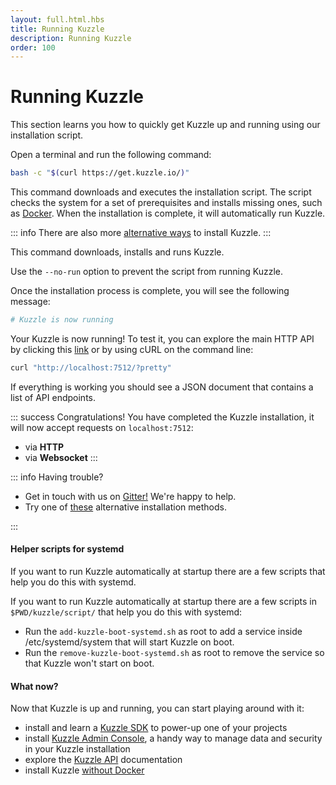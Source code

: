 ```yaml
---
layout: full.html.hbs
title: Running Kuzzle
description: Running Kuzzle
order: 100
---
```


# Running Kuzzle

This section learns you how to quickly get Kuzzle up and running using our installation script.

Open a terminal and run the following command:

```bash
bash -c "$(curl https://get.kuzzle.io/)"
```

This command downloads and executes the installation script. The script checks the system for a set of prerequisites and installs missing ones, such as [Docker](https://www.docker.com/). When the installation is complete, it will automatically run Kuzzle.

::: info
There are also more [alternative ways](/guide/1/essentials/installing-kuzzle/) to install Kuzzle.
:::

This command downloads, installs and runs Kuzzle.

Use the `--no-run` option to prevent the script from running Kuzzle.

Once the installation process is complete, you will see the following message:

```bash
# Kuzzle is now running
```

Your Kuzzle is now running! To test it, you can explore the main HTTP API by clicking this [link](http://localhost:7512?pretty) or by using cURL on the command line:

```bash
curl "http://localhost:7512/?pretty"
```

If everything is working you should see a JSON document that contains a list of API endpoints.

::: success
Congratulations! You have completed the Kuzzle installation, it will now accept requests on `localhost:7512`:

- via **HTTP**
- via **Websocket**
  :::

::: info
Having trouble?

- Get in touch with us on [Gitter!](https://gitter.im/kuzzleio/kuzzle) We're happy to help.
- Try one of [these](/guide/1/essentials/installing-kuzzle/) alternative installation methods.

:::

#### Helper scripts for systemd

If you want to run Kuzzle automatically at startup there are a few scripts that help you do this with systemd.

If you want to run Kuzzle automatically at startup there are a few scripts in `$PWD/kuzzle/script/` that help you do this with systemd:

- Run the `add-kuzzle-boot-systemd.sh` as root to add a service inside /etc/systemd/system that will start Kuzzle on boot.
- Run the `remove-kuzzle-boot-systemd.sh` as root to remove the service so that Kuzzle won't start on boot.

#### What now?

Now that Kuzzle is up and running, you can start playing around with it:

- install and learn a [Kuzzle SDK](/sdk-reference/) to power-up one of your projects
- install [Kuzzle Admin Console](/guide/1/essentials/installing-console), a handy way to manage data and security in your Kuzzle installation
- explore the [Kuzzle API](/api/1) documentation
- install Kuzzle [without Docker](/guide/1/essentials/installing-kuzzle/#manual-installation)
